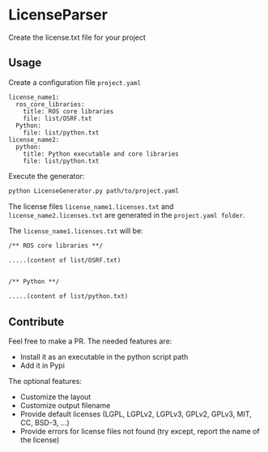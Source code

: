 # LicenseParser

Create the license.txt file for your project

## Usage

Create a configuration file `project.yaml`

```
license_name1:
  ros_core_libraries:
    title: ROS core libraries
    file: list/OSRF.txt
  Python:
    file: list/python.txt
license_name2:
  python:
    title: Python executable and core libraries
    file: list/python.txt
```

Execute the generator:

```bash
python LicenseGenerator.py path/to/project.yaml
```

The license files `license_name1.licenses.txt` and `license_name2.licenses.txt` are generated in the `project.yaml folder`.

The `license_name1.licenses.txt` will be:

```txt
/** ROS core libraries **/

.....(content of list/OSRF.txt)


/** Python **/

.....(content of list/python.txt)
```


## Contribute

Feel free to make a PR. The needed features are:

* Install it as an executable in the python script path
* Add it in Pypi

The optional features:
* Customize the layout
* Customize output filename
* Provide default licenses (LGPL, LGPLv2, LGPLv3, GPLv2, GPLv3, MIT, CC, BSD-3, ...)
* Provide errors for license files not found (try except, report the name of the license)
